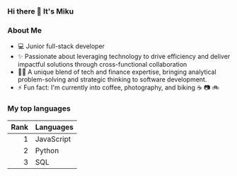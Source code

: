 ### Hi there 👋 It's Miku

### About Me
- :computer: Junior full-stack developer
- :sparkles: Passionate about leveraging technology to drive efficiency and deliver impactful solutions through cross-functional collaboration
- :woman_technologist: A unique blend of tech and finance expertise, bringing analytical problem-solving and strategic thinking to software development.
- ⚡ Fun fact: I'm currently into coffee, photography, and biking :coffee: :camera: :bike:

  
### My top languages

| Rank | Languages |
|-----:|-----------|
|     1| JavaScript|
|     2| Python    |
|     3| SQL       |

<!--
**miku228/miku228** is a ✨ _special_ ✨ repository because its `README.md` (this file) appears on your GitHub profile.

Here are some ideas to get you started:

- 🔭 I’m currently working on ...
- 🌱 I’m currently learning ...
- 👯 I’m looking to collaborate on ...
- 🤔 I’m looking for help with ...
- 💬 Ask me about ...
- 📫 How to reach me: ...
- 😄 Pronouns: ...
- ⚡ Fun fact: ...
-->
